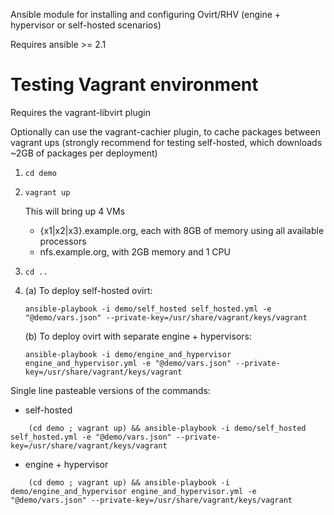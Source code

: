 Ansible module for installing and configuring Ovirt/RHV (engine + hypervisor or self-hosted scenarios)

Requires ansible >= 2.1

# Testing Vagrant environment
Requires the vagrant-libvirt plugin

Optionally can use the vagrant-cachier plugin, to cache packages between vagrant ups (strongly recommend for testing self-hosted, which downloads ~2GB of packages per deployment)

1. `cd demo`

1. `vagrant up`

    This will bring up 4 VMs
    - {x1|x2|x3}.example.org, each with 8GB of memory using all available processors
    - nfs.example.org, with 2GB memory and 1 CPU

1. `cd ..`

1. (a) To deploy self-hosted ovirt:

    `ansible-playbook -i demo/self_hosted self_hosted.yml -e "@demo/vars.json" --private-key=/usr/share/vagrant/keys/vagrant`

   (b) To deploy ovirt with separate engine + hypervisors:

    `ansible-playbook -i demo/engine_and_hypervisor engine_and_hypervisor.yml -e "@demo/vars.json" --private-key=/usr/share/vagrant/keys/vagrant`


Single line pasteable versions of the commands:
- self-hosted
```
    (cd demo ; vagrant up) && ansible-playbook -i demo/self_hosted self_hosted.yml -e "@demo/vars.json" --private-key=/usr/share/vagrant/keys/vagrant
```
- engine + hypervisor
```
    (cd demo ; vagrant up) && ansible-playbook -i demo/engine_and_hypervisor engine_and_hypervisor.yml -e "@demo/vars.json" --private-key=/usr/share/vagrant/keys/vagrant
```
